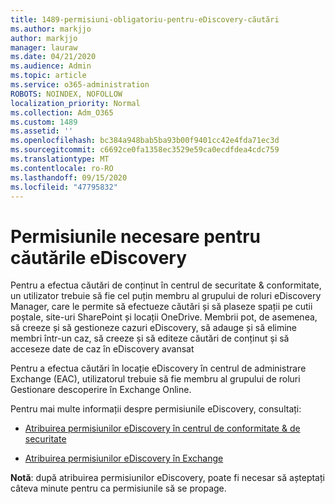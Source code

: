 ```yaml
---
title: 1489-permisiuni-obligatoriu-pentru-eDiscovery-căutări
ms.author: markjjo
author: markjjo
manager: lauraw
ms.date: 04/21/2020
ms.audience: Admin
ms.topic: article
ms.service: o365-administration
ROBOTS: NOINDEX, NOFOLLOW
localization_priority: Normal
ms.collection: Adm_O365
ms.custom: 1489
ms.assetid: ''
ms.openlocfilehash: bc384a948bab5ba93b00f9401cc42e4fda71ec3d
ms.sourcegitcommit: c6692ce0fa1358ec3529e59ca0ecdfdea4cdc759
ms.translationtype: MT
ms.contentlocale: ro-RO
ms.lasthandoff: 09/15/2020
ms.locfileid: "47795832"
---
```

# <a name="permissions-required-for-ediscovery-searches"></a>Permisiunile necesare pentru căutările eDiscovery

Pentru a efectua căutări de conținut în centrul de securitate & conformitate, un utilizator trebuie să fie cel puțin membru al grupului de roluri eDiscovery Manager, care le permite să efectueze căutări și să plaseze spații pe cutii poștale, site-uri SharePoint și locații OneDrive. Membrii pot, de asemenea, să creeze și să gestioneze cazuri eDiscovery, să adauge și să elimine membri într-un caz, să creeze și să editeze căutări de conținut și să acceseze date de caz în eDiscovery avansat

Pentru a efectua căutări în locație eDiscovery în centrul de administrare Exchange (EAC), utilizatorul trebuie să fie membru al grupului de roluri Gestionare descoperire în Exchange Online.

Pentru mai multe informații despre permisiunile eDiscovery, consultați: 

- [Atribuirea permisiunilor eDiscovery în centrul de conformitate & de securitate](https://docs.microsoft.com/microsoft-365/compliance/assign-ediscovery-permissions)

- [Atribuirea permisiunilor eDiscovery în Exchange](https://docs.microsoft.com/exchange/security-and-compliance/in-place-ediscovery/assign-ediscovery-permissions)

**Notă**: după atribuirea permisiunilor eDiscovery, poate fi necesar să așteptați câteva minute pentru ca permisiunile să se propage.
